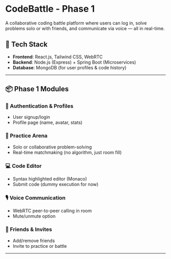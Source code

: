 # CodeBattle - Phase 1

A collaborative coding battle platform where users can log in, solve problems solo or with friends, and communicate via voice — all in real-time.

## 🚀 Tech Stack

- **Frontend**: React.js, Tailwind CSS, WebRTC
- **Backend**: Node.js (Express) + Spring Boot (Microservices)
- **Database**: MongoDB (for user profiles & code history)

---

## 📦 Phase 1 Modules

### 🔐 Authentication & Profiles
- User signup/login
- Profile page (name, avatar, stats)

### 🎯 Practice Arena
- Solo or collaborative problem-solving
- Real-time matchmaking (no algorithm, just room fill)

### 💻 Code Editor
- Syntax highlighted editor (Monaco)
- Submit code (dummy execution for now)

### 🎙️ Voice Communication
- WebRTC peer-to-peer calling in room
- Mute/unmute option

### 🤝 Friends & Invites
- Add/remove friends
- Invite to practice or battle

---